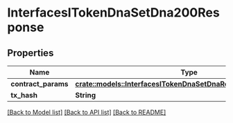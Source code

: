 # InterfacesITokenDnaSetDna200Response

## Properties

Name | Type | Description | Notes
------------ | ------------- | ------------- | -------------
**contract_params** | [**crate::models::InterfacesITokenDnaSetDnaRequestContractParams**](interfaces_ITokenDna_setDna_request_contractParams.md) |  | 
**tx_hash** | **String** |  | 

[[Back to Model list]](../README.md#documentation-for-models) [[Back to API list]](../README.md#documentation-for-api-endpoints) [[Back to README]](../README.md)


